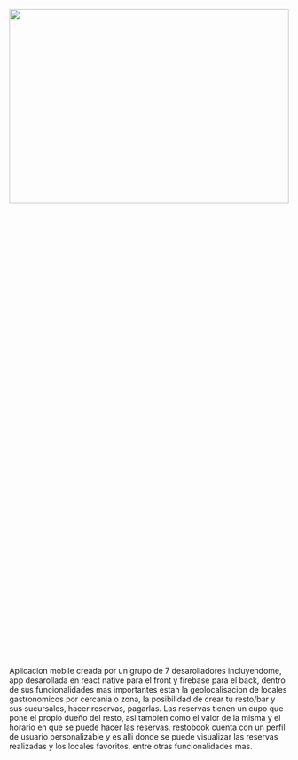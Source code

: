 <p align='center'>
  <kbd>
  <img src='assets/splash.png' width = '100%' height = '30%'>                                                                                    
</kbd>
    </p>

Aplicacion mobile creada por un grupo de 7 desarolladores incluyendome, app desarollada en react native para el front y firebase para el back, dentro de sus funcionalidades mas importantes estan la geolocalisacion de locales gastronomicos por cercania o zona, la posibilidad de crear tu resto/bar y sus sucursales, hacer reservas, pagarlas. Las reservas tienen un cupo que pone el propio dueño del resto, asi tambien como el valor de la misma y el horario en que se puede hacer las reservas.
restobook cuenta con un perfil de usuario personalizable y es alli donde se puede visualizar las reservas realizadas y los locales favoritos, entre otras funcionalidades mas.
